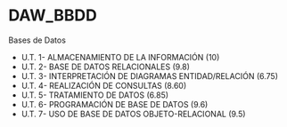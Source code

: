 # DAW_BBDD
Bases de Datos

* U.T. 1- ALMACENAMIENTO DE LA INFORMACIÓN (10)
* U.T. 2- BASE DE DATOS RELACIONALES (9.8)
* U.T. 3- INTERPRETACIÓN DE DIAGRAMAS ENTIDAD/RELACIÓN (6.75)
* U.T. 4- REALIZACIÓN DE CONSULTAS (8.60)
* U.T. 5- TRATAMIENTO DE DATOS (6.85)
* U.T. 6- PROGRAMACIÓN DE BASE DE DATOS (9.6)
* U.T. 7- USO DE BASE DE DATOS OBJETO-RELACIONAL (9.5)
